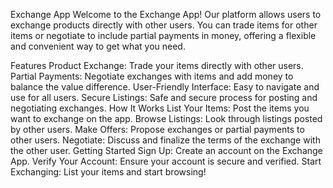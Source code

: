Exchange App
Welcome to the Exchange App! Our platform allows users to exchange products directly with other users. You can trade items for other items or negotiate to include partial payments in money, offering a flexible and convenient way to get what you need.

Features
Product Exchange: Trade your items directly with other users.
Partial Payments: Negotiate exchanges with items and add money to balance the value difference.
User-Friendly Interface: Easy to navigate and use for all users.
Secure Listings: Safe and secure process for posting and negotiating exchanges.
How It Works
List Your Items: Post the items you want to exchange on the app.
Browse Listings: Look through listings posted by other users.
Make Offers: Propose exchanges or partial payments to other users.
Negotiate: Discuss and finalize the terms of the exchange with the other user.
Getting Started
Sign Up: Create an account on the Exchange App.
Verify Your Account: Ensure your account is secure and verified.
Start Exchanging: List your items and start browsing!
 
 
